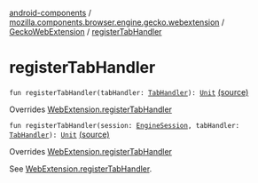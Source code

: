 [android-components](../../index.md) / [mozilla.components.browser.engine.gecko.webextension](../index.md) / [GeckoWebExtension](index.md) / [registerTabHandler](./register-tab-handler.md)

# registerTabHandler

`fun registerTabHandler(tabHandler: `[`TabHandler`](../../mozilla.components.concept.engine.webextension/-tab-handler/index.md)`): `[`Unit`](https://kotlinlang.org/api/latest/jvm/stdlib/kotlin/-unit/index.html) [(source)](https://github.com/mozilla-mobile/android-components/blob/master/components/browser/engine-gecko-beta/src/main/java/mozilla/components/browser/engine/gecko/webextension/GeckoWebExtension.kt#L274)

Overrides [WebExtension.registerTabHandler](../../mozilla.components.concept.engine.webextension/-web-extension/register-tab-handler.md)


`fun registerTabHandler(session: `[`EngineSession`](../../mozilla.components.concept.engine/-engine-session/index.md)`, tabHandler: `[`TabHandler`](../../mozilla.components.concept.engine.webextension/-tab-handler/index.md)`): `[`Unit`](https://kotlinlang.org/api/latest/jvm/stdlib/kotlin/-unit/index.html) [(source)](https://github.com/mozilla-mobile/android-components/blob/master/components/browser/engine-gecko-beta/src/main/java/mozilla/components/browser/engine/gecko/webextension/GeckoWebExtension.kt#L300)

Overrides [WebExtension.registerTabHandler](../../mozilla.components.concept.engine.webextension/-web-extension/register-tab-handler.md)

See [WebExtension.registerTabHandler](../../mozilla.components.concept.engine.webextension/-web-extension/register-tab-handler.md).

